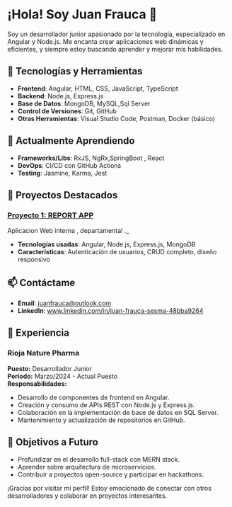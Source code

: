 # ¡Hola! Soy Juan Frauca 👋

Soy un desarrollador junior apasionado por la tecnología, especializado en Angular y Node.js. Me encanta crear aplicaciones web dinámicas y eficientes, y siempre estoy buscando aprender y mejorar mis habilidades.

## 🔧 Tecnologías y Herramientas

- **Frontend**: Angular, HTML, CSS, JavaScript, TypeScript
- **Backend**: Node.js, Express.js
- **Base de Datos**: MongoDB, MySQL,Sql Server
- **Control de Versiones**: Git, GitHub
- **Otras Herramientas**: Visual Studio Code, Postman, Docker (básico)

## 🌱 Actualmente Aprendiendo

- **Frameworks/Libs**: RxJS, NgRx,SpringBoot , React
- **DevOps**: CI/CD con GitHub Actions
- **Testing**: Jasmine, Karma, Jest

## 📂 Proyectos Destacados

### [Proyecto 1: REPORT APP](https://github.com/wuuanito/AngularReporting.git)
Aplicacion Web interna , departamental ._
- **Tecnologías usadas**: Angular, Node.js, Express.js, MongoDB
- **Características**: Autenticación de usuarios, CRUD completo, diseño responsivo



## 📫 Contáctame

- **Email**: juanfrauca@outlook.com
- **LinkedIn**: www.linkedin.com/in/juan-frauca-sesma-48bba9264

## 💼 Experiencia

### Rioja Nature Pharma
**Puesto:** Desarrollador Junior  
**Periodo:** Marzo/2024 - Actual Puesto  
**Responsabilidades:**
- Desarrollo de componentes de frontend en Angular.
- Creación y consumo de APIs REST con Node.js y Express.js.
- Colaboración en la implementación de base de datos en SQL Server.
- Mantenimiento y actualización de repositorios en GitHub.





## 🎯 Objetivos a Futuro

- Profundizar en el desarrollo full-stack con MERN stack.
- Aprender sobre arquitectura de microservicios.
- Contribuir a proyectos open-source y participar en hackathons.

¡Gracias por visitar mi perfil! Estoy emocionado de conectar con otros desarrolladores y colaborar en proyectos interesantes.
